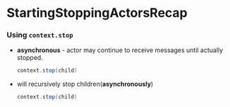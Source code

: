 # StartingStoppingActorsRecap


### Using `context.stop`

 - **asynchronous** - actor may continue to receive messages until actually stopped.
   ```scala
   context.stop(child) 
   ```
 - will recursively stop children(**asynchronously**)
   ```scala
   context.stop(child) 
   ```
   
